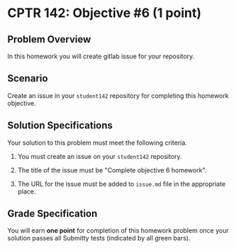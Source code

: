 # CPTR 142: Objective #6 (1 point)

## Problem Overview

In this homework you will create gitlab issue for your repository.

## Scenario

Create an issue in your `student142` repository for completing this homework objective.

## Solution Specifications

Your solution to this problem must meet the following criteria.

1. You must create an issue on your `student142` repository.

1. The title of the issue must be "Complete objective 6 homework".

1. The URL for the issue must be added to `issue.md` file in the appropriate place.

## Grade Specification

You will earn **one point** for completion of this homework problem once your solution passes all Submitty tests (indicated by all green bars).
